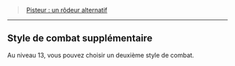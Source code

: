 ﻿---
!GenericItem
Id: ranger_pisteur_hd.md#style-de-combat-supplémentaire
ParentLink: ranger_pisteur_hd.md#pisteur--un-rôdeur-alternatif
Name: Style de combat supplémentaire
ParentName: 'Pisteur : un rôdeur alternatif'
NameLevel: 2
Attributes:
  Name: Style de combat supplémentaire
  Markdown: >+
    ## <!--Name-->Style de combat supplémentaire<!--/Name-->


    Au niveau 13, vous pouvez choisir un deuxième style de combat.

AttributesDictionary: >+
  Name: Style de combat supplémentaire

  Markdown: >+

    ## <!--Name-->Style de combat supplémentaire<!--/Name-->





    Au niveau 13, vous pouvez choisir un deuxième style de combat.



---
> [Pisteur : un rôdeur alternatif](hd_ranger_pisteur.md)

---

## Style de combat supplémentaire

Au niveau 13, vous pouvez choisir un deuxième style de combat.

